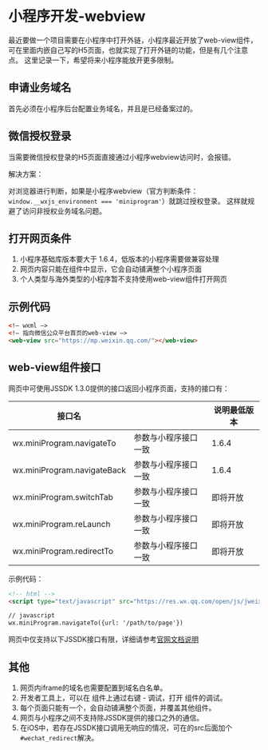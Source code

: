 # 小程序开发-webview

最近要做一个项目需要在小程序中打开外链，小程序最近开放了web-view组件， 可在里面内嵌自己写的H5页面，也就实现了打开外链的功能，但是有几个注意点。 这里记录一下，希望将来小程序能放开更多限制。

## 申请业务域名

首先必须在小程序后台配置业务域名，并且是已经备案过的。

## 微信授权登录

当需要微信授权登录的H5页面直接通过小程序webview访问时，会报错。

解决方案：

对浏览器进行判断，如果是小程序webview（官方判断条件：`window.__wxjs_environment === 'miniprogram'`）就跳过授权登录。 这样就规避了访问非授权业务域名问题。

## 打开网页条件

1. 小程序基础库版本要大于 1.6.4，低版本的小程序需要做兼容处理
2. 网页内容只能在<web-view/>组件中显示，它会自动铺满整个小程序页面
3. 个人类型与海外类型的小程序暂不支持使用web-view组件打开网页

## 示例代码

```html
<!– wxml –>
<!– 指向微信公众平台首页的web-view –>
<web-view src="https://mp.weixin.qq.com/"></web-view>
```

## web-view组件接口

<web-view/>网页中可使用JSSDK 1.3.0提供的接口返回小程序页面，支持的接口有：

接口名                        |                      | 说明最低版本
----------------------------|----------------------|---------------
wx.miniProgram.navigateTo   | 参数与小程序接口一致  | 1.6.4
wx.miniProgram.navigateBack | 参数与小程序接口一致  | 1.6.4
wx.miniProgram.switchTab    | 参数与小程序接口一致  | 即将开放
wx.miniProgram.reLaunch     | 参数与小程序接口一致  | 即将开放
wx.miniProgram.redirectTo   | 参数与小程序接口一致  | 即将开放

示例代码：

```html
<!-- html -->
<script type="text/javascript" src="https://res.wx.qq.com/open/js/jweixin-1.3.0.js"></script>

// javascript
wx.miniProgram.navigateTo({url: '/path/to/page'})
```

<web-view/>网页中仅支持以下JSSDK接口有限，详细请参考[官网文档说明](https://mp.weixin.qq.com/debug/wxadoc/dev/component/web-view.html)

## 其他

1. 网页内iframe的域名也需要配置到域名白名单。
1. 开发者工具上，可以在 <web-view/> 组件上通过右键 - 调试，打开 <web-view/> 组件的调试。
1. 每个页面只能有一个<web-view/>，<web-view/>会自动铺满整个页面，并覆盖其他组件。
1. <web-view/>网页与小程序之间不支持除JSSDK提供的接口之外的通信。
1. 在iOS中，若存在JSSDK接口调用无响应的情况，可在<web-view/>的src后面加个`#wechat_redirect`解决。
